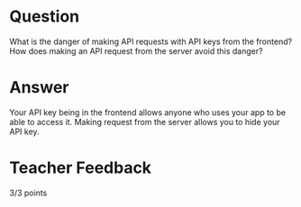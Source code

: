 # Question

What is the danger of making API requests with API keys from the frontend? How does making an API request from the server avoid this danger?

# Answer
Your API key being in the frontend allows anyone who uses your app to be able to access it. Making request from the server allows you to hide your API key.
# Teacher Feedback

3/3 points